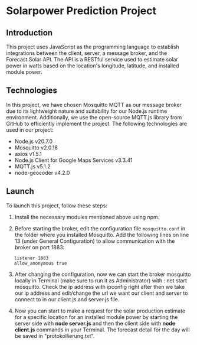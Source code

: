 # Solarpower Prediction Project

## Introduction

This project uses JavaScript as the programming language to establish integrations between the client, server, a message broker, and the Forecast.Solar API. The API is a RESTful service used to estimate solar power in watts based on the location's longitude, latitude, and installed module power.

## Technologies

In this project, we have chosen Mosquitto MQTT as our message broker due to its lightweight nature and suitability for our Node.js runtime environment. Additionally, we use the open-source MQTT.js library from GitHub to efficiently implement the project. The following technologies are used in our project:

- Node.js v20.7.0
- Mosquitto v2.0.18
- axios v1.5.1
- Node.js Client for Google Maps Services v3.3.41
- MQTT.js v5.1.2
- node-geocoder v4.2.0

## Launch

To launch this project, follow these steps:

1. Install the necessary modules mentioned above using npm.

2. Before starting the broker, edit the configuration file `mosquitto.conf` in the folder where you installed Mosquitto. Add the following lines on line 13 (under General Configuration) to allow communication with the broker on port 1883:

```
   listener 1883
   allow_anonymous true
```
3. After changing the configuration, now we can start the broker mosquitto locally in Terminal (make sure to run it as Administrator) with : net start mosquitto. Check the ip address with ipconfig right after then we take our ip address and edit/change the url we want our client and server to connect to in our client.js and server.js file.

4. Now you can start to make a request for the solar production estimate for a specific location for an installed module power by starting the server side with **node server.js** and then the client side with **node client.js** commands in your Terminal. The forecast detail for the day will be saved in "protokollierung.txt".
